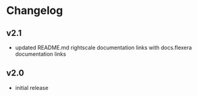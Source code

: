 # Changelog

## v2.1

- updated README.md rightscale documentation links with docs.flexera documentation links

## v2.0

- initial release
